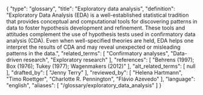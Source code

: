 {
    "type": "glossary",
    "title": "Exploratory data analysis",
    "definition": "Exploratory Data Analysis (EDA) is a well-established statistical tradition that provides conceptual and computational tools for discovering patterns in data to foster hypothesis development and refinement. These tools and attitudes complement the use of hypothesis tests used in confirmatory data analysis (CDA). Even when well-specified theories are held, EDA helps one interpret the results of CDA and may reveal unexpected or misleading patterns in the data.",
    "related_terms": [
        "Confirmatory analyses",
        "Data-driven research",
        "Exploratory research"
    ],
    "references": [
        "Behrens (1997); Box (1976); Tukey (1977); Wagenmakers (2012)"
    ],
    "alt_related_terms": [
        null
    ],
    "drafted_by": [
        "Jenny Terry"
    ],
    "reviewed_by": [
        "Helena Hartmann",
        "Timo Roettger",
        "Charlotte R. Pennington",
        "Flávio Azevedo"
    ],
    "language": "english",
    "aliases": [
        "/glossary/exploratory_data_analysis"
    ]
}